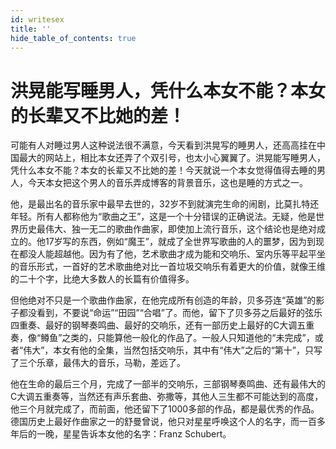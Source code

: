 ```yaml
---
id: writesex
title: ''
hide_table_of_contents: true
---
```


# 洪晃能写睡男人，凭什么本女不能？本女的长辈又不比她的差！

可能有人对睡过男人这种说法很不满意，今天看到洪晃写的睡男人，还高高挂在中国最大的网站上，相比本女还弄了个双引号，也太小心翼翼了。洪晃能写睡男人，凭什么本女不能？本女的长辈又不比她的差！今天就说一个本女觉得值得去睡的男人，今天本女把这个男人的音乐弄成博客的背景音乐，这也是睡的方式之一。

他，是最出名的音乐家中最早去世的，32岁不到就演完生命的闹剧，比莫扎特还年轻。所有人都称他为“歌曲之王”，这是一个十分错误的正确说法。无疑，他是世界历史最伟大、独一无二的歌曲作曲家，即使加上流行音乐，这个结论也是绝对成立的。他17岁写的东西，例如“魔王”，就成了全世界写歌曲的人的噩梦，因为到现在都没人能超越他。因为有了他，艺术歌曲才成为能和交响乐、室内乐等平起平坐的音乐形式，一首好的艺术歌曲绝对比一首垃圾交响乐有着更大的价值，就像王维的二十个字，比绝大多数人的长篇有价值得多。

但他绝对不只是一个歌曲作曲家，在他完成所有创造的年龄，贝多芬连“英雄”的影子都没看到，不要说“命运”“田园”“合唱”了。而他，留下了贝多芬之后最好的弦乐四重奏、最好的钢琴奏鸣曲、最好的交响乐，还有一部历史上最好的C大调五重奏，像“鳟鱼”之类的，只能算他一般化的作品了。一般人只知道他的“未完成”，或者“伟大”，本女有他的全集，当然包括交响乐，其中有“伟大”之后的“第十”，只写了三个乐章，最伟大的音乐，马勒，差远了。

他在生命的最后三个月，完成了一部半的交响乐，三部钢琴奏鸣曲、还有最伟大的C大调五重奏等，当然还有声乐套曲、弥撒等，其他人三生都不可能达到的高度，他三个月就完成了，而前面，他还留下了1000多部的作品，都是最优秀的作品。德国历史上最好作曲家之一的舒曼曾说，他只对星星呼唤这个人的名字，而一百多年后的一晚，星星告诉本女他的名字：Franz Schubert。